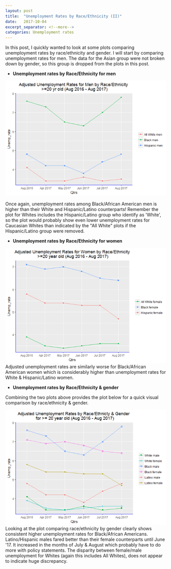 ```yaml
---
layout: post
title:  "Unemployment Rates by Race/Ethnicity (II)"
date:   2017-10-04
excerpt_separator: <!--more-->
categories: Unemployment rates
---
```


In this post, I quickly wanted to look at some plots comparing unemployment rates by race/ethnicity and gender.
I will start by comparing unemployment rates for men. The data for the Asian group were not broken down by gender, 
so this group is dropped from the plots in this post.

- **Unemployment rates by Race/Ethnicity for men**

<img src="/images/unnamed-chunk-6-1.png"/>
<!--more-->

Once again, unemployment rates among Black/African American men is higher than their White and Hispanic/Latino counterparts! 
Remember the plot for Whites includes the Hispanic/Latino group who identify as 'White', so the plot would probably show even 
lower unemployment rates for Caucasian Whites than indicated by the "All White" plots if the Hispanic/Latino group were removed.

- **Unemployment rates by Race/Ethnicity for women**

<img src="/images/plot-1.png"/> 
Adjusted unemployment rates are similarly worse for Black/African American women which is considerably higher than unemployment 
rates for White  & Hispanic/Latino women. 

- **Unemployment rates by Race/Ethnicity & gender**

Combining the two plots above provides the plot below for a quick visual comparison by race/ethnicity & gender.

<img src="/images/plot1-1.png"/>
Looking at the plot comparing race/ethnicity by gender clearly shows consistent higher unemployment rates for Black/African Americans. 
Latino/Hispanic males fared better than their female counterparts until June '17. It increased in the months of July & August which 
probably have to do more with policy statements. The disparity between female/male unemployment for Whites (again this includes All Whites), 
does not appear to indicate huge discrepancy.
